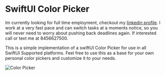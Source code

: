 # SwiftUI Color Picker


Im currently looking for full time employment, checkout my [linkedin profile](https://www.linkedin.com/in/kieran-brown-56a0a31a3/). I work at a very fast pace and can switch tasks at a moments notice, so you will never need to worry about pushing back deadlines again. If interested call or text me at 8456627500. 


This is a simple implementation of a swiftUI Color Picker for use in all SwiftUI Supported platforms. Feel free to use this as a base for your own personal color pickers and customize it to your needs. 


![Color Picker](/ColorPicker.gif)



